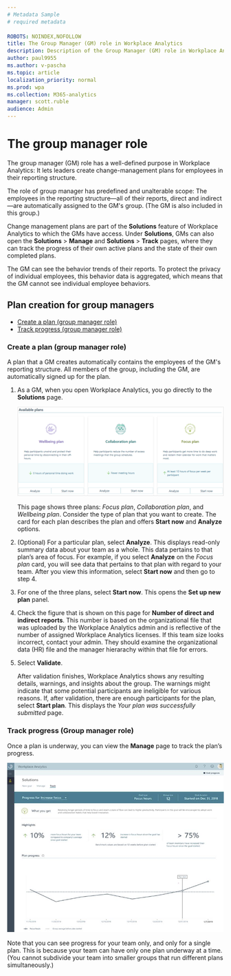 ```yaml
---
# Metadata Sample
# required metadata

ROBOTS: NOINDEX,NOFOLLOW
title: The Group Manager (GM) role in Workplace Analytics 
description: Description of the Group Manager (GM) role in Workplace Analytics 
author: paul9955
ms.author: v-pascha
ms.topic: article
localization_priority: normal 
ms.prod: wpa
ms.collection: M365-analytics
manager: scott.ruble
audience: Admin
---
```


# The group manager role

The group manager (GM) role has a well-defined purpose in Workplace Analytics: It lets leaders create change-management plans for employees in their reporting structure. 

The role of group manager has predefined and unalterable scope: The employees in the reporting structure&mdash;all of their reports, direct and indirect&mdash;are automatically assigned to the GM's group. (The GM is also included in this group.)

Change management plans are part of the **Solutions** feature of Workplace Analytics to which the GMs have access. Under **Solutions**, GMs can also open the **Solutions** &gt; **Manage** and **Solutions** &gt; **Track** pages, where they can track the progress of their own active plans and the state of their own completed plans.  

<!-- NOT YET CONNECTED TO THE BROADER WPA EXPERIENCE SO NOT YET INTEGRATED WITH THE OTHER ROLES
If you have the GM role assigned as well as the analyst role, the analyst role overrides and you have access to the broader analyst experience, not merely the GM experience. For more information about roles in Workplace Analytics, see [User roles](../use/user-roles.md).
-->

The GM can see the behavior trends of their reports. To protect the privacy of individual employees, this behavior data is aggregated, which means that the GM cannot see individual employee behaviors.

## Plan creation for group managers

* [Create a plan (group manager role)](#create-a-plan-group-manager-role)
* [Track progress (group manager role)](#track-progress-group-manager-role)

### Create a plan (group manager role)

A plan that a GM creates automatically contains the employees of the GM's reporting structure. All members of the group, including the GM, are automatically signed up for the plan. 

1. As a GM, when you open Workplace Analytics, you go directly to the **Solutions** page.

   ![Pick a plan](../images/wpa/tutorials/pick-a-plan.png)
     
   This page shows three plans: _Focus plan_, _Collaboration plan_, and _Wellbeing plan_. Consider the type of plan that you want to create. The card for each plan describes the plan and offers **Start now** and **Analyze** options. 

2. (Optional) For a particular plan, select **Analyze**. This displays read-only summary data about your team as a whole. This data pertains to that plan’s area of focus. For example, if you select **Analyze** on the _Focus plan_ card, you will see data that pertains to that plan with regard to your team. After you view this information, select **Start now** and then go to step 4.

3. For one of the three plans, select **Start now**. This opens the **Set up new plan** panel.

<!-- LOCATE THIS IMAGE!
    ![Group manager -- set up new plan](../../images/wpa/tutorials/gm-set-up-new-plan.png) 
-->

4. Check the figure that is shown on this page for **Number of direct and indirect reports**. This number is based on the organizational file that was uploaded by the Workplace Analytics admin and is reflective of the number of assigned Workplace Analytics licenses. If this team size looks incorrect, contact your admin. They should examine the organizational data (HR) file and the manager hierarachy within that file for errors.

5. Select **Validate**. 
  
    After validation finishes, Workplace Analytics shows any resulting details, warnings, and insights about the group. The warnings might indicate that some potential participants are ineligible for various reasons. If, after validation, there are enough participants for the plan, select **Start plan**. This displays the _Your plan was successfully submitted_ page.
 
<!-- LOCATE THIS IMAGE! 
    ![Group manager -- set up new plan](../images/wpa/tutorials/gm-set-up-new-plan-2.png) 
--> 

### Track progress (Group manager role)

Once a plan is underway, you can view the **Manage** page to track the plan’s progress. 

![Track progress](../images/wpa/tutorials/solutions-track.png) 

Note that you can see progress for your team only, and only for a single plan. This is because your team can have only one plan underway at a time. (You cannot subdivide your team into smaller groups that run different plans simultaneously.)

